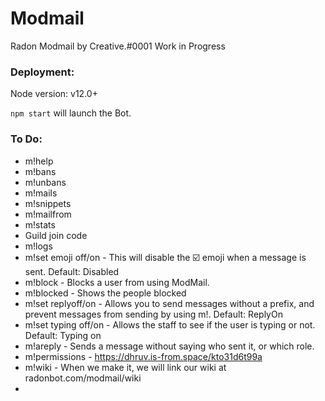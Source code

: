 # Modmail

Radon Modmail by Creative.#0001
Work in Progress


### Deployment:

Node version: v12.0+

`npm start` will launch the Bot.


### To Do:

* m!help
* m!bans
* m!unbans
* m!mails
* m!snippets
* m!mailfrom
* m!stats
* Guild join code
* m!logs <userid> 
* m!set emoji off/on - This will disable the ☑️ emoji when a message is sent. Default: Disabled
* m!block - Blocks a user from using ModMail. 
* m!blocked - Shows the people blocked
* m!set replyoff/on - Allows you to send messages without a prefix, and prevent messages from sending by using m!. Default: ReplyOn
* m!set typing off/on - Allows the staff to see if the user is typing or not. Default: Typing on
* m!areply - Sends a message without saying who sent it, or which role. 
* m!permissions - https://dhruv.is-from.space/kto31d6t99a
* m!wiki - When we make it, we will link our wiki at radonbot.com/modmail/wiki
* 
